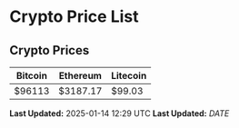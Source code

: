 # Crypto Price List

## Crypto Prices
| Bitcoin | Ethereum | Litecoin |
| ------- | -------- | -------- |
| $96113 | $3187.17 | $99.03 |
**Last Updated:** 2025-01-14 12:29 UTC
**Last Updated:** $DATE$

